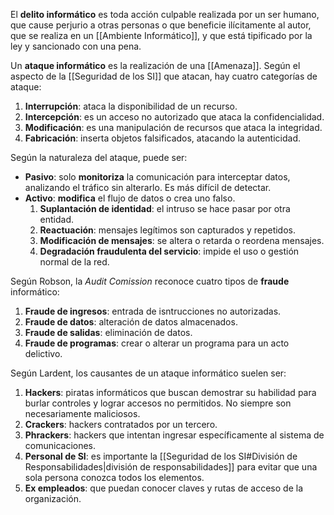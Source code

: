 El **delito informático** es toda acción culpable realizada por un ser humano, que cause perjurio a otras personas o que beneficie ilícitamente al autor, que se realiza en un [[Ambiente Informático]], y que está tipificado por la ley y sancionado con una pena.

Un **ataque informático** es la realización de una [[Amenaza]]. Según el aspecto de la [[Seguridad de los SI]] que atacan, hay cuatro categorías de ataque:

1. **Interrupción**: ataca la disponibilidad de un recurso.
2. **Intercepción**: es un acceso no autorizado que ataca la confidencialidad.
3. **Modificación**: es una manipulación de recursos que ataca la integridad.
4. **Fabricación**: inserta objetos falsificados, atacando la autenticidad.

Según la naturaleza del ataque, puede ser:

- **Pasivo**: solo **monitoriza** la comunicación para interceptar datos, analizando el tráfico sin alterarlo. Es más difícil de detectar.
- **Activo**: **modifica** el flujo de datos o crea uno falso.
  1.  **Suplantación de identidad**: el intruso se hace pasar por otra entidad.
  2.  **Reactuación**: mensajes legítimos son capturados y repetidos.
  3.  **Modificación de mensajes**: se altera o retarda o reordena mensajes.
  4.  **Degradación fraudulenta del servicio**: impide el uso o gestión normal de la red.

Según Robson, la _Audit Comission_ reconoce cuatro tipos de **fraude** informático:

1. **Fraude de ingresos**: entrada de isntrucciones no autorizadas.
2. **Fraude de datos**: alteración de datos almacenados.
3. **Fraude de salidas**: eliminación de datos.
4. **Fraude de programas**: crear o alterar un programa para un acto delictivo.

Según Lardent, los causantes de un ataque informático suelen ser:

1. **Hackers**: piratas informáticos que buscan demostrar su habilidad para burlar controles y lograr accesos no permitidos. No siempre son necesariamente maliciosos.
2. **Crackers**: hackers contratados por un tercero.
3. **Phrackers**: hackers que intentan ingresar específicamente al sistema de comunicaciones.
4. **Personal de SI**: es importante la [[Seguridad de los SI#División de Responsabilidades|división de responsabilidades]] para evitar que una sola persona conozca todos los elementos.
5. **Ex empleados**: que puedan conocer claves y rutas de acceso de la organización.
